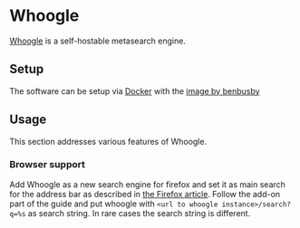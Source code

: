 # Whoogle

[Whoogle](https://github.com/benbusby/whoogle-search) is a self-hostable
metasearch engine.

## Setup

The software can be setup via [Docker](/wiki/docker.md) with the
[image by benbusby](./docker/benbusby_-_whoogle-search.md)

## Usage

This section addresses various features of Whoogle.

### Browser support

Add Whoogle as a new search engine for firefox and set it as main search for the
address bar as described in [the Firefox article](./firefox.md).
Follow the add-on part of the guide and put whoogle with
`<url to whoogle instance>/search?q=%s` as search string.
In rare cases the search string is different.
